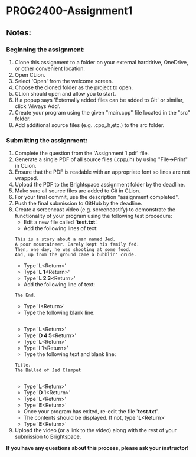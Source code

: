 # PROG2400-Assignment1

## Notes:

### Beginning the assignment:

1) Clone this assignment to a folder on your external harddrive, OneDrive, or other convenient location.
2) Open CLion.
3) Select 'Open' from the welcome screen.
4) Choose the cloned folder as the project to open.
5) CLion should open and allow you to start.
6) If a popup says 'Externally added files can be added to Git' or similar, click 'Always Add'.
7) Create your program using the given "main.cpp" file located in the "src" folder.
8) Add additional source files (e.g. .cpp,.h,etc.) to the src folder.

### Submitting the assignment:

1) Complete the question from the 'Assignment 1.pdf' file.
2) Generate a single PDF of all source files (.cpp/.h) by using "File->Print" in CLion.
3) Ensure that the PDF is readable with an appropriate font so lines are not wrapped.
4) Upload the PDF to the Brightspace assignment folder by the deadline.
5) Make sure all source files are added to Git in CLion.
6) For your final commit, use the description "assignment completed".
7) Push the final submission to GitHub by the deadline.
8)  Create a screencast video (e.g. screencastify) to demonstrate the functionality of your program using the following test procedure:  
    * Edit a new file called '__test.txt__'.  
    * Add the following lines of text:
    ```text
    This is a story about a man named Jed.
    A poor mountaineer. Barely kept his family fed.
    Then, one day, he was shooting at some food.
    And, up from the ground came a bubblin' crude.
    ```
    * Type '__L__&lt;Return&gt;'
    * Type '__L 1__&lt;Return&gt;'
    * Type '__L 2 3__&lt;Return&gt;'
    * Add the following line of text:
    ```text
    The End.
    ```
    * Type '__I__&lt;Return&gt;'  
    * Type the following blank line:
    ```text

    ```
    * Type '__L__&lt;Return&gt;'
    * Type '__D 4 5__&lt;Return&gt;'
    * Type '__L__&lt;Return&gt;'
    * Type '__I 1__&lt;Return&gt;'
    * Type the following text and blank line:
    ```text
    Title.
    The Ballad of Jed Clampet
   
    ```
    * Type '__L__&lt;Return&gt;'  
    * Type '__D 1__&lt;Return&gt;'  
    * Type '__L__&lt;Return&gt;'  
    * Type '__E__&lt;Return&gt;'
    * Once your program has exited, re-edit the file '__test.txt__'.
    * The contents should be displayed. If not, type '__L__&lt;Return&gt;'
    * Type '__E__&lt;Return&gt;'
9) Upload the video (or a link to the video) along with the rest of your submission to Brightspace.
    
**If you have any questions about this process, please ask your instructor!**
